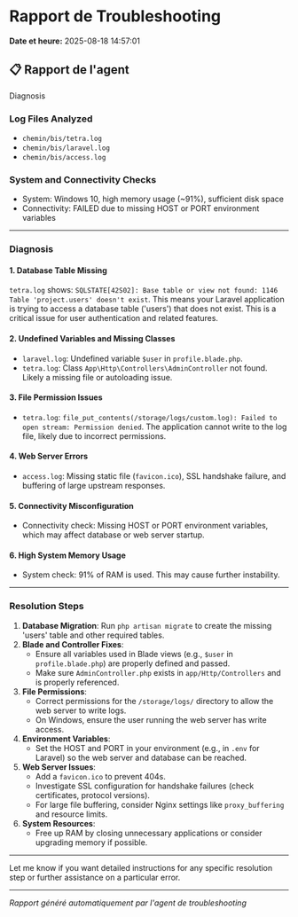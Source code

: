 # Rapport de Troubleshooting

**Date et heure:** 2025-08-18 14:57:01

## 📋 Rapport de l'agent

Diagnosis

### Log Files Analyzed
- `chemin/bis/tetra.log`
- `chemin/bis/laravel.log`
- `chemin/bis/access.log`

### System and Connectivity Checks
- System: Windows 10, high memory usage (~91%), sufficient disk space
- Connectivity: FAILED due to missing HOST or PORT environment variables

---

### Diagnosis
#### 1. Database Table Missing
`tetra.log` shows: `SQLSTATE[42S02]: Base table or view not found: 1146 Table 'project.users' doesn't exist`. This means your Laravel application is trying to access a database table ('users') that does not exist. This is a critical issue for user authentication and related features.

#### 2. Undefined Variables and Missing Classes
- `laravel.log`: Undefined variable `$user` in `profile.blade.php`.
- `tetra.log`: Class `App\Http\Controllers\AdminController` not found. Likely a missing file or autoloading issue.

#### 3. File Permission Issues
- `tetra.log`: `file_put_contents(/storage/logs/custom.log): Failed to open stream: Permission denied`. The application cannot write to the log file, likely due to incorrect permissions.

#### 4. Web Server Errors
- `access.log`: Missing static file (`favicon.ico`), SSL handshake failure, and buffering of large upstream responses.

#### 5. Connectivity Misconfiguration
- Connectivity check: Missing HOST or PORT environment variables, which may affect database or web server startup.

#### 6. High System Memory Usage
- System check: 91% of RAM is used. This may cause further instability.

---

### Resolution Steps
1. **Database Migration**: Run `php artisan migrate` to create the missing 'users' table and other required tables.
2. **Blade and Controller Fixes**:
   - Ensure all variables used in Blade views (e.g., `$user` in `profile.blade.php`) are properly defined and passed.
   - Make sure `AdminController.php` exists in `app/Http/Controllers` and is properly referenced.
3. **File Permissions**:
   - Correct permissions for the `/storage/logs/` directory to allow the web server to write logs.
   - On Windows, ensure the user running the web server has write access.
4. **Environment Variables**:
   - Set the HOST and PORT in your environment (e.g., in `.env` for Laravel) so the web server and database can be reached.
5. **Web Server Issues**:
   - Add a `favicon.ico` to prevent 404s.
   - Investigate SSL configuration for handshake failures (check certificates, protocol versions).
   - For large file buffering, consider Nginx settings like `proxy_buffering` and resource limits.
6. **System Resources**:
   - Free up RAM by closing unnecessary applications or consider upgrading memory if possible.

---

Let me know if you want detailed instructions for any specific resolution step or further assistance on a particular error.

---
*Rapport généré automatiquement par l'agent de troubleshooting*

